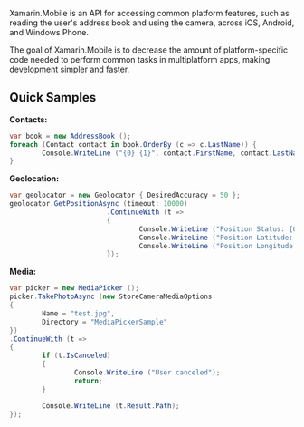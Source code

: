 Xamarin.Mobile is an API for accessing common platform features, such as
reading the user's address book and using the camera, across iOS,
Android, and Windows Phone.

The goal of Xamarin.Mobile is to decrease the amount of
platform-specific code needed to perform common tasks in multiplatform
apps, making development simpler and faster.

Quick Samples
----------------

**Contacts:**

```csharp
var book = new AddressBook ();
foreach (Contact contact in book.OrderBy (c => c.LastName)) {
		Console.WriteLine ("{0} {1}", contact.FirstName, contact.LastName);
}
```

**Geolocation:**

```csharp
var geolocator = new Geolocator { DesiredAccuracy = 50 };
geolocator.GetPositionAsync (timeout: 10000)
						.ContinueWith (t =>
						{
								Console.WriteLine ("Position Status: {0}", t.Result.Timestamp);
								Console.WriteLine ("Position Latitude: {0}", t.Result.Latitude);
								Console.WriteLine ("Position Longitude: {0}", t.Result.Longitude);
						});
```

**Media:**

```csharp
var picker = new MediaPicker ();
picker.TakePhotoAsync (new StoreCameraMediaOptions
{
		Name = "test.jpg",
		Directory = "MediaPickerSample"
})
.ContinueWith (t =>
{
		if (t.IsCanceled)
		{
				Console.WriteLine ("User canceled");
				return;
		}

		Console.WriteLine (t.Result.Path);
});
```
